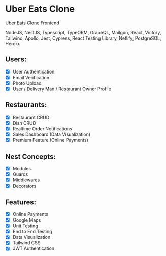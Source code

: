 # Uber Eats Clone

Uber Eats Clone Frontend

NodeJS,
NestJS,
Typescript,
TypeORM,
GraphQL,
Mailgun,
React,
Victory,
Tailwind,
Apollo,
Jest,
Cypress,
React Testing Library,
Netlify,
PostgreSQL,
Heroku

## Users:

- [x] User Authentication
- [x] Email Verification
- [x] Photo Upload
- [x] User / Delivery Man / Restaurant Owner Profile

## Restaurants:

- [x] Restaurant CRUD
- [x] Dish CRUD
- [x] Realtime Order Notifications
- [x] Sales Dashboard (Data Visualization)
- [x] Premium Feature (Online Payments)

## Nest Concepts:

- [x] Modules
- [x] Guards
- [x] Middlewares
- [x] Decorators

## Features:

- [x] Online Payments
- [x] Google Maps
- [x] Unit Testing
- [x] End to End Testing
- [x] Data Visualization
- [x] Tailwind CSS
- [x] JWT Authentication
